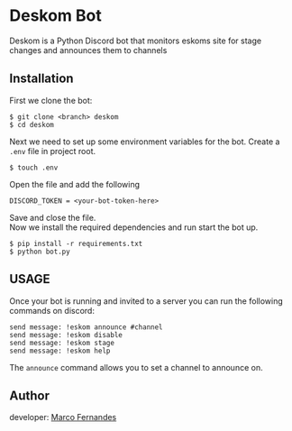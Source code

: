 # Deskom Bot

Deskom is a Python Discord bot that monitors eskoms site for stage changes and announces them to channels

## Installation

First we clone the bot:
```shell
$ git clone <branch> deskom 
$ cd deskom
```
Next we need to set up some environment variables for the bot. Create a `.env` file in project root.
```shell
$ touch .env
```
Open the file and add the following
```dotenv
DISCORD_TOKEN = <your-bot-token-here>
```
Save and close the file.  
Now we install the required dependencies and run start the bot up. 
```shell
$ pip install -r requirements.txt
$ python bot.py
```

## USAGE

Once your bot is running and invited to a server you can run the following commands on discord:
```
send message: !eskom announce #channel
send message: !eskom disable
send message: !eskom stage
send message: !eskom help
```
The `announce` command allows you to set a channel to announce on.

## Author

developer: [Marco Fernandes](https://github.com/moon-developer)
